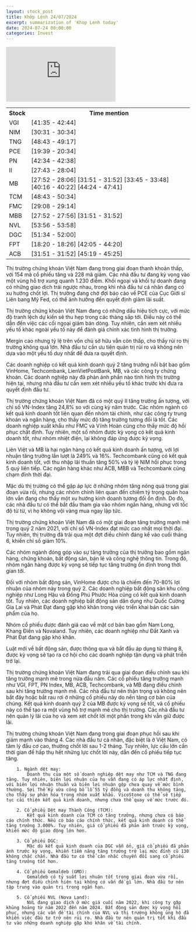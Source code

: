 ```yaml
---
layout: stock_post
title: Khớp Lệnh 24/07/2024
excerpt: summarization of 'Khop Lenh today'
date: 2024-07-24 00:00:00
categories: Invest
---
```


<iframe id="player" src="https://www.youtube.com/embed/BXNsRrv_OJs?enablejsapi=1" frameborder="0" allow="accelerometer; autoplay; clipboard-write; encrypted-media; gyroscope; picture-in-picture; web-share" allowfullscreen></iframe>

<table><tr><th>Stock</th><th>Time mention</th></tr><tr><td scope='row'>VGI</td><td><a onclick='go_to(2495.0)'>[41:35 - 42:44] </a></td></tr><tr><td scope='row'>NIM</td><td><a onclick='go_to(1831.5)'>[30:31 - 30:34] </a></td></tr><tr><td scope='row'>TNG</td><td><a onclick='go_to(2923.48)'>[48:43 - 49:17] </a></td></tr><tr><td scope='row'>PCE</td><td><a onclick='go_to(1179.62)'>[19:39 - 20:34] </a></td></tr><tr><td scope='row'>PN</td><td><a onclick='go_to(2554.0)'>[42:34 - 42:38] </a></td></tr><tr><td scope='row'>II</td><td><a onclick='go_to(1663.54)'>[27:43 - 28:04] </a></td></tr><tr><td scope='row'>MB</td><td><a onclick='go_to(1672.8)'>[27:52 - 28:06] </a><a onclick='go_to(1911.5)'>[31:51 - 31:52] </a><a onclick='go_to(2025.6)'>[33:45 - 33:48] </a><a onclick='go_to(2416.6)'>[40:16 - 40:22] </a><a onclick='go_to(2664.14)'>[44:24 - 47:41] </a></td></tr><tr><td scope='row'>TCM</td><td><a onclick='go_to(2923.48)'>[48:43 - 50:34] </a></td></tr><tr><td scope='row'>FMC</td><td><a onclick='go_to(1748.4)'>[29:08 - 29:14] </a></td></tr><tr><td scope='row'>MBB</td><td><a onclick='go_to(1672.8)'>[27:52 - 27:56] </a><a onclick='go_to(1911.5)'>[31:51 - 31:52] </a></td></tr><tr><td scope='row'>NVL</td><td><a onclick='go_to(3236.46)'>[53:56 - 53:58] </a></td></tr><tr><td scope='row'>DGC</td><td><a onclick='go_to(3094.54)'>[51:34 - 52:00] </a></td></tr><tr><td scope='row'>FPT</td><td><a onclick='go_to(1100.7)'>[18:20 - 18:26] </a><a onclick='go_to(2525.86)'>[42:05 - 44:20] </a></td></tr><tr><td scope='row'>ACB</td><td><a onclick='go_to(1911.5)'>[31:51 - 31:52] </a><a onclick='go_to(2719.86)'>[45:19 - 45:25] </a></td></tr></table>

Thị trường chứng khoán Việt Nam đang trong giai đoạn thanh khoản thấp, với 154 mã cổ phiếu tăng và 228 mã giảm. Các nhà đầu tư đang kỳ vọng vào một vùng hỗ trợ xung quanh 1.230 điểm. Khối ngoại và khối tự doanh đang có những giao dịch trái ngược nhau, trong khi nhà đầu tư cá nhân đang có xu hướng chốt lợi. Thị trường đang chờ đợi báo cáo về PCE của Cục Giới sĩ Liên bang Mỹ Fed, có thể ảnh hưởng đến quyết định giảm lãi suất.

Thị trường chứng khoán Việt Nam đang có những dấu hiệu tích cực, với mức độ tranh lệch dự kiến sẽ thu hẹp trong các tháng sắp tới. Điều này có thể dẫn đến việc các cối ngoại giảm bán dòng. Tuy nhiên, cần xem xét nhiều yếu tố khác ngoài yếu tố này để đánh giá chính xác tình hình thị trường.

Mergin cao nhưng tỷ lệ trên vốn chủ sở hữu vẫn còn thấp, cho thấy rủi ro thị trường không quá lớn. Nhà đầu tư cần ưu tiên quản trị rủi ro và không nên dựa vào một yếu tố duy nhất để đưa ra quyết định.

Các doanh nghiệp có kết quả kinh doanh quý 2 tăng trưởng nổi bật bao gồm VinHome, Techcombank, LienVietPostBank, MB, và các công ty chứng khoán. Các doanh nghiệp này đã phản ánh phần nào tình hình thị trường hiện tại, nhưng nhà đầu tư cần xem xét nhiều yếu tố khác trước khi đưa ra quyết định đầu tư.

Thị trường chứng khoán Việt Nam đã có một quý II tăng trưởng ấn tượng, với chỉ số VN-Index tăng 24,8% so với cùng kỳ năm trước. Các nhóm ngành có kết quả kinh doanh tốt liên quan đến nhóm tài chính, như các công ty trung khoán và ngân hàng, cho thấy mức độ tăng trưởng tương đối là tốt. Các doanh nghiệp xuất khẩu như FMC và Vĩnh Hoàn cũng cho thấy mức độ hồi phục chất định. Tuy nhiên, một số nhóm được kỳ vọng có kết quả kinh doanh tốt, như nhóm nhiệt điện, lại không đáp ứng được kỳ vọng.

Liên Việt và MB là hai ngân hàng có kết quả kinh doanh ấn tượng, với lợi nhuận tăng trưởng lần lượt là 249% và 16%. Techcombank cũng có kết quả kinh doanh tốt, với thu nhập lãi thuần tăng 50% và tỷ lệ NIM hồi phục trong 5 quý liên tiếp. Các ngân hàng khác như ACB, MBB và Techcombank cũng chạm đỉnh thời đại.

Mặc dù thị trường có thể gặp áp lực ở những nhóm tăng nóng quá trong giai đoạn vừa rồi, nhưng các nhóm chính liên quan đến chiếm tỷ trọng quân hoa lớn vẫn đang cho thấy một xu hướng kinh doanh tương đối ổn định. Do đó, các nhà đầu tư có thể bắt đầu tham gia vào nhóm ngân hàng, nhưng với tốc độ từ từ, vì họ không vội vàng mua ngay lập tức.

Thị trường chứng khoán Việt Nam đã có một giai đoạn tăng trưởng mạnh mẽ trong quý 2 năm 2021, với chỉ số VN-Index đạt mức cao nhất mọi thời đại. Tuy nhiên, thị trường đã trải qua một đợt điều chỉnh đáng kể vào cuối tháng 6, khiến chỉ số giảm 10%.

Các nhóm ngành đóng góp vào sự tăng trưởng của thị trường bao gồm ngân hàng, chứng khoán, bất động sản, bán lẻ và công nghệ thông tin. Trong đó, nhóm ngân hàng được kỳ vọng sẽ tiếp tục tăng trưởng ổn định trong thời gian tới.

Đối với nhóm bất động sản, VinHome được cho là chiếm đến 70-80% lợi nhuận của nhóm này trong quý 2. Các doanh nghiệp bất động sản khu công nghiệp như Long Hậu và Đồng Phú Phước Hòa cũng có kết quả kinh doanh tốt. Tuy nhiên, các doanh nghiệp bất động sản dân dụng như Quốc Cường Gia Lai và Phát Đạt đang gặp khó khăn trong việc triển khai bán các sản phẩm của họ.

Nhóm cổ phiếu được đánh giá cao về mặt cơ bản bao gồm Nam Long, Khang Điền và Novaland. Tuy nhiên, các doanh nghiệp như Đất Xanh và Phát Đạt đang gặp khó khăn.

Luật mới về bất động sản, được thông qua và bắt đầu áp dụng từ tháng 8, được kỳ vọng sẽ tạo ra cơ hội cho các doanh nghiệp tận dụng và phát triển trở lại.

Thị trường chứng khoán Việt Nam đang trải qua giai đoạn điều chỉnh sau khi tăng trưởng mạnh mẽ trong nửa đầu năm. Các cổ phiếu tăng trưởng mạnh như VGI, FPT, PN Index, MB, ACB, Techcombank, và MB đang điều chỉnh sau khi tăng trưởng mạnh mẽ. Các nhà đầu tư nên thận trọng và không nên bắt đáy hoặc bắt rau rơi ở những cổ phiếu này do nền tảng cơ bản của chúng. Kết quả kinh doanh quý 2 của MB được kỳ vọng sẽ tốt, và cổ phiếu này có thể tạo ra một vùng hỗ trợ mạnh mẽ cho thị trường. Các nhà đầu tư nên quản lý lãi của họ và xem xét chốt lời một phần trong khi vẫn giữ được lãi.

Thị trường chứng khoán Việt Nam đang trong giai đoạn phục hồi sau khi giảm mạnh vào tháng 4. Các nhà đầu tư cá nhân, đặc biệt là ở Việt Nam, có tâm lý đầu cơ cao, thường chốt lời sau 1-2 tháng. Tuy nhiên, lực cầu lớn cần thời gian để hấp thụ hết những lực chốt lời này, dẫn đến cổ phiếu tiếp tục tăng.

        1. Ngành dệt may:
            Doanh thu của một số doanh nghiệp dệt may như TCM và TNG đang tăng. Tuy nhiên, biên lợi nhuận của họ vẫn đang có áp lực nhất định, với biên lợi nhuận thuần và biên lợi nhuận gộp chưa quay về mức bình thường. Sợi Thế Kỷ vừa công bố lỗ 55 tỷ đồng và doanh thu không tăng, cho thấy sự phân hóa trong nhóm xuất khẩu. VicoStone có thể sẽ tiếp tục cải thiện kết quả kinh doanh, nhưng chưa thể quay về mức trước đó.

        2. Cổ phiếu Dệt may Thành Công (TCM):
            Kết quả kinh doanh của TCM có tăng trưởng, nhưng chưa có báo cáo chính thức. Nếu có báo cáo chính thức, kết quả kinh doanh có thể tăng trưởng 3.000%. Tuy nhiên, giá cổ phiếu đã phản ánh trước kỳ vọng, khiến mức độ giao động lớn hơn.

        3. Cổ phiếu DGC:
            Mặc dù kết quả kinh doanh của DGC vẫn ổn, giá cổ phiếu đã phản ánh trước kỳ vọng, khiến tiềm năng tăng trưởng trở lại mức đỉnh cũ 130 không chắc chắn. Nhà đầu tư có thể cân nhắc chuyển đổi sang cổ phiếu tăng trưởng tốt hơn.

        4. Cổ phiếu Gemaldeb (GMD):
            Gemaldeb có tỷ suất lợi nhuận tốt trong giai đoạn vừa rồi, nhưng đợt điều chỉnh hiện tại không có vấn đề gì lớn. Nhà đầu tư nên tập trung vào quản trị trong ngắn hạn.

        5. Cổ phiếu NVL (Nova Land):
            NVL đang giao dịch ở mức giá cuối năm 2022, khi công ty gặp khủng hoảng từ năm 2022 đến năm 2024. Bất động sản được kỳ vọng hồi phục, nhưng các vấn đề tài chính của NVL và thị trường không ủng hộ đã khiến việc đầu tư trở nên rủi ro. Nhà đầu tư nên quản trị tốt khi đầu tư vào những doanh nghiệp gặp khó khăn về tài chính.